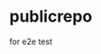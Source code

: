 # publicrepo
for e2e test






































































































































































































































































































































































































































































































































































































































































































































































































































































































































































































































































































































































































































































































































































































































































































































































































































































































































































